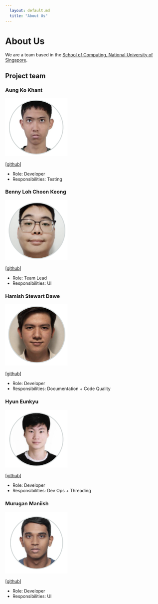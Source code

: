 ```yaml
---
  layout: default.md
  title: "About Us"
---
```


# About Us

We are a team based in the [School of Computing, National University of Singapore](http://www.comp.nus.edu.sg).

## Project team

### Aung Ko Khant

<img src="images/ko-khan.png" width="200px">

[[github](https://github.com/Ko-Khan)]

* Role: Developer
* Responsibilities: Testing

### Benny Loh Choon Keong

<img src="images/bennylck.png" width="200px">

[[github](https://github.com/bennyLCK)]

* Role: Team Lead
* Responsibilities: UI

### Hamish Stewart Dawe

<img src="images/h4mes.png" width="200px">

[[github](https://github.com/H4mes)]

* Role: Developer
* Responsibilities: Documentation + Code Quality
### Hyun Eunkyu

<img src="images/howlong11.png" width="200px">

[[github](https://github.com/Howlong11)]

* Role: Developer
* Responsibilities: Dev Ops + Threading

### Murugan Maniish

<img src="images/murugan-maniish.png" width="200px">

[[github](https://github.com/Murugan-Maniish)]

* Role: Developer
* Responsibilities: UI
